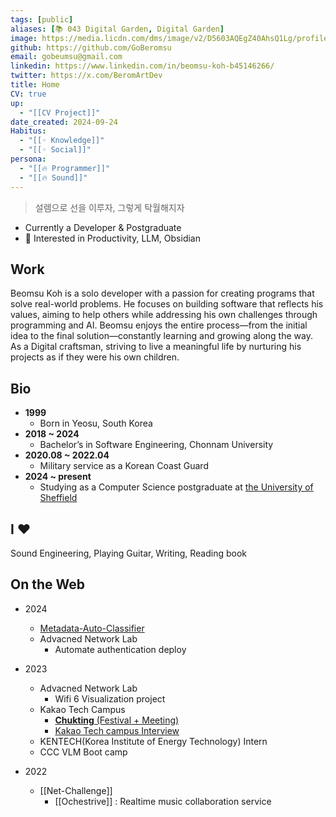 ```yaml
---
tags: [public]
aliases: [📚 043 Digital Garden, Digital Garden]
image: https://media.licdn.com/dms/image/v2/D5603AQEgZ40AhsQ1Lg/profile-displayphoto-shrink_800_800/profile-displayphoto-shrink_800_800/0/1728503647723?e=1733961600&v=beta&t=k87lOA6QVJctNlqW7FeD_QOVjiK4NfDTigw5iCj_-1U
github: https://github.com/GoBeromsu
email: gobeumsu@gmail.com
linkedin: https://www.linkedin.com/in/beomsu-koh-b45146266/
twitter: https://x.com/BeromArtDev
title: Home
CV: true
up:
  - "[[CV Project]]"
date_created: 2024-09-24
Habitus:
  - "[[◦ Knowledge]]"
  - "[[◦ Social]]"
persona:
  - "[[🔥 Programmer]]"
  - "[[🔥 Sound]]"
---
```


> 설렘으로 선을 이루자, 그렇게 탁월해지자

- Currently a Developer & Postgraduate
- 🚀 Interested in Productivity, LLM, Obsidian
## Work
Beomsu Koh is a solo developer with a passion for creating programs that solve real-world problems. He focuses on building software that reflects his values, aiming to help others while addressing his own challenges through programming and AI. Beomsu enjoys the entire process—from the initial idea to the final solution—constantly learning and growing along the way. As a Digital craftsman, striving to live a meaningful life by nurturing his projects as if they were his own children.
## Bio
- **1999**
	- Born in Yeosu, South Korea
- **2018 ~ 2024**
	- Bachelor’s in Software Engineering, Chonnam University
- **2020.08 ~ 2022.04**
	- Military service as a Korean Coast Guard
- **2024 ~ present**
	- Studying as a Computer Science postgraduate at [the University of Sheffield](https://www.sheffield.ac.uk/)
## I ♥
Sound Engineering, Playing Guitar, Writing, Reading book

## On the Web
- 2024
	- [Metadata-Auto-Classifier](https://github.com/GoBeromsu/Metadata-Auto-Classifier)
	- Advacned Network Lab
		- Automate authentication deploy
- 2023
	- Advacned Network Lab
		- Wifi 6 Visualization project
	- Kakao Tech Campus
		- [**Chukting** (Festival + Meeting)](https://github.com/Step3-kakao-tech-campus/Team14_BE)
		- [Kakao Tech campus Interview](https://youtu.be/WRyvyBvkSF0?feature=shared&t=590)
	- KENTECH(Korea Institute of Energy Technology) Intern
	- CCC VLM Boot camp

- 2022
	- [[Net-Challenge]]
		- [[Ochestrive]] : Realtime music collaboration service